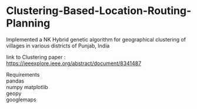 # Clustering-Based-Location-Routing-Planning
Implemented a NK Hybrid genetic algorithm for geographical clustering of villages in various districts of Punjab, India

link to Clustering paper : https://ieeexplore.ieee.org/abstract/document/8341487

Requirements\
pandas\
numpy 
matplotlib\
geopy\
googlemaps
